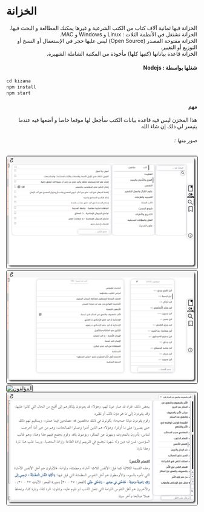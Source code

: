 # الخزانة

<p dir="rtl">
الخزانة فيها ثمانية آلاف كتاب من الكتب الشرعية و غيرها يمكنك المطالعة و البحث فيها. <br>
الخزانة تشتغل في الأنظمة الثلاث : Linux و Windows و MAC.<br>
الخزانة مفتوحة المصدر (Open Source) ليس عليها حجر في الإستعمال أو النسخ أو التوزيع أو التغيير.<br>
الخزانة قاعدة بياناتها (كتبها كلها) مأخوذة من المكتبة الشاملة الشهيرة.<br>
 </p>
<h4 dir="rtl">شغلها بواسطة : Nodejs</h4>

 ```
cd kizana
npm install 
npm start 
```




 <h4 dir="rtl">مهم</h4>
 <p dir="rtl">
   هذا المخزن ليس فيه قاعدة بيانات الكتب سأجعل لها موقعا خاصا و أضعها فيه عندما يتيسر لي  ذلك إن شاء الله 
 
</p>

<h6 dir="rtl" >صور منها :</h6>
<img  src="https://github.com/elkizana/kizana/blob/main/screenshots/01.png" alt="محتوى كتاب"><br>
 <img src="https://github.com/elkizana/kizana/blob/main/screenshots/02.png" alt="التصانيف"><br>
 <img src="https://github.com/elkizana/kizana/blob/main/screenshots/03.png" alt="المؤلفون"><br>
 <img src="https://github.com/elkizana/kizana/blob/main/screenshots/04.png" alt="البحث"><br>  


 <style>

	img {
border : solid 1px black ; 
border-radius:4px ; 
	}
</style>
